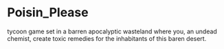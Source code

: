 # Poisin_Please
tycoon game set in a barren apocalyptic wasteland where you, an undead chemist, create toxic remedies for the inhabitants of this baren desert.
